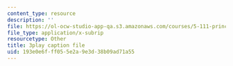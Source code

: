 ```yaml
---
content_type: resource
description: ''
file: https://ol-ocw-studio-app-qa.s3.amazonaws.com/courses/5-111-principles-of-chemical-science-fall-2008/193e0e6fff055e2a9e3d38b09ad71a55_N1FTKBCq8V0.vtt
file_type: application/x-subrip
resourcetype: Other
title: 3play caption file
uid: 193e0e6f-ff05-5e2a-9e3d-38b09ad71a55
---
```

